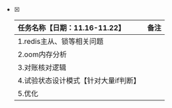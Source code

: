 

- [x] | 任务名称【日期：11.16-11.22】        | 备注 |
  | :----------------------------------- | ---- |
  | 1.redis主从、锁等相关问题            |      |
  | 2.oom内存分析                        |      |
  | 3.对账核对逻辑                       |      |
  | 4.试验状态设计模式【针对大量if判断】 |      |
  | 5.优化                               |      |

